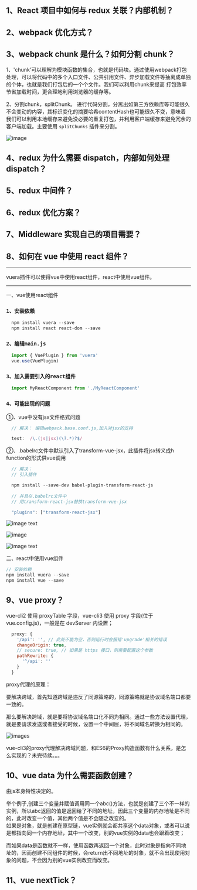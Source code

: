 ## 1、React 项目中如何与 redux 关联？内部机制？

## 2、webpack 优化方式？

## 3、webpack chunk 是什么？如何分割 chunk？

  1、'chunk'可以理解为模块函数的集合，也就是代码块。通过使用webpack打包处理，可以将代码中的多个入口文件、公共引用文件、异步加载文件等抽离成单独的个体，也就是我们打包后的一个个文件。我们可以利用chunk来提高 打包效率节省加载时间，更合理地利用浏览器的缓存等。

  2、分割chunk，splitChunk。 进行代码分割，分离出如第三方依赖库等可能很久不会变动的内容，其标识变化的摘要哈希contentHash也可能很久不变，意味着我们可以利用本地缓存来避免没必要的重复打包，并利用客户端缓存来避免冗余的客户端加载。主要使用 `splitChunks` 插件来分割。

  ![image](https://pic2.zhimg.com/80/v2-42c988ef8901ee74ea640319d63b9809_720w.jpg)

## 4、redux 为什么需要 dispatch，内部如何处理 dispatch？

## 5、redux 中间件？

## 6、redux 优化方案？

## 7、Middleware 实现自己的项目需要？

## 8、如何在 vue 中使用 react 组件？

  <hr>
  vuera插件可以使得vue中使用react组件，react中使用vue组件。
  <hr>

  一、vue使用react组件
  ### `1、安装依赖`

  ```js
    npm install vuera --save
    npm install react react-dom --save
  ```
  ### `2、编辑main.js`
  ```js
    import { VuePlugin } from 'vuera'
    vue.use(VuePlugin)
  ```
  ### `3、加入需要引入的react组件`
  ```js
    import MyReactComponent from './MyReactComponent'
  ```
  ### `4、可能出现的问题`
  ①、vue中没有jsx文件格式问题
  ```js
    // 解决： 编辑webpack.base.conf.js,加入对jsx的支持

    test:  /\.(js|jsx)(\?.*)?$/
  ```
  ②、.babelrc文件中默认引入了transform-vue-jsx，此插件将jsx转义成h function的形式供vue调用
  ```js
    // 解决：
    // 引入插件

    npm install --save-dev babel-plugin-transform-react-js
    
    // 并且在.babelrc文件中
    // 用transform-react-jsx替换transform-vue-jsx

    "plugins": ["transform-react-jsx"]
  ```
  ![image text](https://upload-images.jianshu.io/upload_images/2979086-888b19126c32374a.png?imageMogr2/auto-orient/strip|imageView2/2/w/1200/format/webp)

  ![image](https://upload-images.jianshu.io/upload_images/2979086-702e961d83f176a3.png?imageMogr2/auto-orient/strip|imageView2/2/w/514/format/webp)

  ![image text](https://upload-images.jianshu.io/upload_images/2979086-751846c73de9c581.png?imageMogr2/auto-orient/strip|imageView2/2/w/662/format/webp)

  二、react中使用vue组件
  ```js
  // 安装依赖
  npm install vuera --save
  npm install vue --save
  ```

## 9、vue proxy？

vue-cli2 使用 proxyTable 字段，vue-cli3 使用 proxy 字段(位于 vue.config.js)，一般是在 devServer 内设置；

```js
  proxy: {
    '/api': '', // 此处不能为空，否则运行时会报错'upgrade'相关的错误
    changeOrigin: true,
    // secure: true, // 如果是 https 接口，则需要配置这个参数
    pathRewrite: {
      '^/api': ''
    }
  }
```

proxy代理的原理：

  要解决跨域，首先知道跨域是违反了同源策略的，同源策略就是协议域名端口都要一致的。
  
  那么要解决跨域，就是要将协议域名端口化不同为相同。通过一些方法设置代理，就是要请求发送或者接受的时候，设置一个中间层，将不同域名转换为相同的。

  ![images](https://img-blog.csdnimg.cn/20200702172509942.png?x-oss-process=image/watermark,type_ZmFuZ3poZW5naGVpdGk,shadow_10,text_aHR0cHM6Ly9ibG9nLmNzZG4ubmV0L3FxXzQ1NzI1MDQ2,size_16,color_FFFFFF,t_70)

  vue-cli3的proxy代理解决跨域问题，和ES6的Proxy构造函数有什么关系，是怎么实现的？未完待续。。。

## 10、vue data 为什么需要函数创建？

  由js本身特性决定的。

  举个例子,创建三个变量并赋值调用同一个abc()方法，也就是创建了三个不一样的实例，所以abc返回的值是返回给了不同的地址，因此三个变量的内存地址是不同的，此时改变一个值，其他两个值是不会随之改变的。<br>
  如果是对象，就是创建在原型链，vue实例就会都共享这个data对象，或者可以说是都指向同一个内存地址，其中一个改变，别的vue实例的data也会跟着改变；
  
  而如果data是函数就不一样，使用函数再返回一个对象，此时对象是指向不同地址的，因而创建不同组件的时候，会return出不同地址的对象，就不会出现使用对象的问题，不会因为别的vue实例改变而改变。

## 11、vue nextTick？
